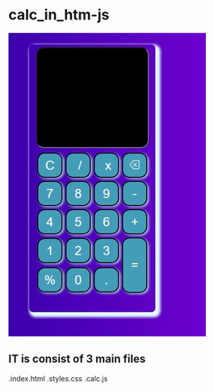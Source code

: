 # calc_in_htm-js

![screen_shoot](capture.jpg)

## IT is consist of 3 main files

.index.html
.styles.css
.calc.js